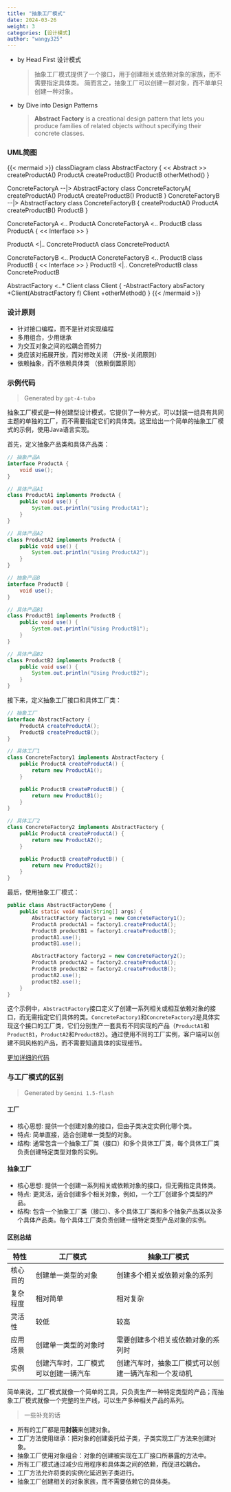 ```yaml
---
title: "抽象工厂模式"
date: 2024-03-26
weight: 3
categories: [设计模式]
author: "wangy325"
---
```


- by Head First 设计模式
  > 抽象工厂模式提供了一个接口，用于创建相关或依赖对象的家族，而不需要指定具体类。
  > 简而言之，抽象工厂可以创建一群对象，而不单单只创建一种对象。

- by Dive into Design Patterns
  > **Abstract Factory** is a creational design pattern that lets you
  > produce families of related objects without specifying their
  > concrete classes.

  <!--more-->

### UML简图

{{< mermaid >}}
classDiagram
class AbstractFactory {
  << Abstract >>
  createProductA() ProductA
  createProductB() ProductB
  otherMethod()
}

ConcreteFactoryA --|> AbstractFactory
class ConcreteFactoryA{
  createProductA() ProductA
  createProductB() ProductB
}
ConcreteFactoryB --|> AbstractFactory
class ConcreteFactoryB {
  createProductA() ProductA
  createProductB() ProductB
}

ConcreteFactoryA <.. ProductA
ConcreteFactoryA <.. ProductB
class ProductA {
  << Interface >>
}

ProductA <|.. ConcreteProductA
class ConcreteProductA

ConcreteFactoryB <.. ProductA
ConcreteFactoryB <.. ProductB
class ProductB {
  << Interface >>
}
ProductB <|.. ConcreteProductB
class ConcreteProductB

AbstractFactory <..* Client
class Client {
  -AbstractFactory absFactory
  +Client(AbstractFactory f) Client
  +otherMethod()
}
{{< /mermaid >}}

### 设计原则

- 针对接口编程，而不是针对实现编程
- 多用组合，少用继承
- 为交互对象之间的松耦合而努力
- 类应该对拓展开放，而对修改关闭 （开放-关闭原则）
- 依赖抽象，而不依赖具体类 （依赖倒置原则）

### 示例代码

> Generated by `gpt-4-tubo`

抽象工厂模式是一种创建型设计模式，它提供了一种方式，可以封装一组具有共同主题的单独的工厂，而不需要指定它们的具体类。这里给出一个简单的抽象工厂模式的示例，使用Java语言实现。

首先，定义抽象产品类和具体产品类：

```java
// 抽象产品A
interface ProductA {
    void use();
}

// 具体产品A1
class ProductA1 implements ProductA {
    public void use() {
        System.out.println("Using ProductA1");
    }
}

// 具体产品A2
class ProductA2 implements ProductA {
    public void use() {
        System.out.println("Using ProductA2");
    }
}

// 抽象产品B
interface ProductB {
    void use();
}

// 具体产品B1
class ProductB1 implements ProductB {
    public void use() {
        System.out.println("Using ProductB1");
    }
}

// 具体产品B2
class ProductB2 implements ProductB {
    public void use() {
        System.out.println("Using ProductB2");
    }
}
```

接下来，定义抽象工厂接口和具体工厂类：

```java
// 抽象工厂
interface AbstractFactory {
    ProductA createProductA();
    ProductB createProductB();
}

// 具体工厂1
class ConcreteFactory1 implements AbstractFactory {
    public ProductA createProductA() {
        return new ProductA1();
    }

    public ProductB createProductB() {
        return new ProductB1();
    }
}

// 具体工厂2
class ConcreteFactory2 implements AbstractFactory {
    public ProductA createProductA() {
        return new ProductA2();
    }

    public ProductB createProductB() {
        return new ProductB2();
    }
}
```

最后，使用抽象工厂模式：

```java
public class AbstractFactoryDemo {
    public static void main(String[] args) {
        AbstractFactory factory1 = new ConcreteFactory1();
        ProductA productA1 = factory1.createProductA();
        ProductB productB1 = factory1.createProductB();
        productA1.use();
        productB1.use();

        AbstractFactory factory2 = new ConcreteFactory2();
        ProductA productA2 = factory2.createProductA();
        ProductB productB2 = factory2.createProductB();
        productA2.use();
        productB2.use();
    }
}
```

这个示例中，`AbstractFactory`接口定义了创建一系列相关或相互依赖对象的接口，而无需指定它们具体的类。`ConcreteFactory1`和`ConcreteFactory2`是具体实现这个接口的工厂类，它们分别生产一套具有不同实现的产品（`ProductA1`和`ProductB1`，`ProductA2`和`ProductB2`）。通过使用不同的工厂实例，客户端可以创建不同风格的产品，而不需要知道具体的实现细节。

[更加详细的代码](https://github.com/wangy325/java-review/blob/d6d740b5a9b5de3f7d64579288b1b8c96c8b8da5/src/main/java/com/wangy/designpattern/creation/factory/abstractfactory)

### 与工厂模式的区别

> Generated by `Gemini 1.5-flash`

#### 工厂

- 核心思想:  提供一个创建对象的接口，但由子类决定实例化哪个类。
- 特点:  简单直接，适合创建单一类型的对象。
- 结构:  通常包含一个抽象工厂类（接口）和多个具体工厂类，每个具体工厂类负责创建特定类型对象的实例。

#### 抽象工厂

- 核心思想:  提供一个创建一系列相关或依赖对象的接口，但无需指定具体类。
- 特点:  更灵活，适合创建多个相关对象，例如，一个工厂创建多个类型的产品。
- 结构:  包含一个抽象工厂类（接口）、多个具体工厂类和多个抽象产品类以及多个具体产品类。每个具体工厂类负责创建一组特定类型产品对象的实例。

#### 区别总结

| 特性      | 工厂模式                                   | 抽象工厂模式                                |
|------------|---------------------------------------------|-------------------------------------------------|
| 核心目的   | 创建单一类型的对象                         | 创建多个相关或依赖对象的系列                      |
| 复杂程度   | 相对简单                                  | 相对复杂                                     |
| 灵活性     | 较低                                     | 较高                                      |
| 应用场景   | 创建单一类型的对象时                       | 需要创建多个相关或依赖对象的系列时                |
| 实例        | 创建汽车时，工厂模式可以创建一辆汽车     | 创建汽车时，抽象工厂模式可以创建一辆汽车和一个发动机 |

简单来说，工厂模式就像一个简单的工具，只负责生产一种特定类型的产品；而抽象工厂模式就像一个完整的生产线，可以生产多种相关产品的系列。


> 一些补充的话

- 所有的工厂都是用**封装**来创建对象。
- 工厂方法使用继承：把对象的创建委托给子类，子类实现工厂方法来创建对象。
- 抽象工厂使用对象组合：对象的创建被实现在工厂接口所暴露的方法中。
- 所有工厂模式通过减少应用程序和具体类之间的依赖，而促进松耦合。
- 工厂方法允许将类的实例化延迟到子类进行。
- 抽象工厂创建相关的对象家族，而不需要依赖它的具体类。
